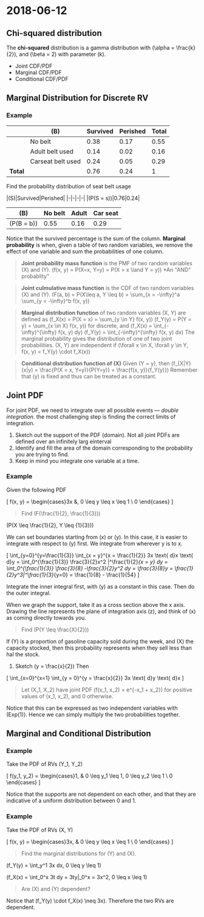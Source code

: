 # 2018-06-12

## Chi-squared distribution

The **chi-squared** distribution is a gamma distribution with \(\alpha = \frac{k}{2}\), and \(\beta = 2\) with parameter \(k\).

* Joint CDF/PDF
* Marginal CDF/PDF
* Conditional CDF/PDF


## Marginal Distribution for Discrete RV

### Example

| | \(B\)|Survived|Perished|Total|
|--|-----|---------|---------|-----|
| |No belt| 0.38|0.17| 0.55|
| |Adult belt used|0.14|0.02| 0.16|
| |Carseat belt used|0.24|0.05|0.29|
|**Total**| |0.76|0.24| 1|

Find the probability distribution of seat belt usage 

|\(S\)|Survived|Perished|
|-|-|-|-|
|\(P(S = s)\)|0.76|0.24|

|\(B\)|No belt|Adult|Car seat|
|-|-|-|-|
|\(P(B = b)\)|0.55|0.16|0.29|

Notice that the survived percentage is the sum of the column.
**Marginal probability** is when, given a table of two random variables, we remove the effect of one variable and sum the probabilities of one column.

> **Joint probability mass function** is the PMF of two random variables \(X\) and \(Y\).
> \(f(x, y) = P(X=x, Y=y) = P(X = x \land Y = y)\)
> *An "AND" probablity"

> **Joint culmulative mass function** is the CDF of two random variables \(X\) and \(Y\).
> \(F(a, b) = P(X\leq a, Y \leq b) = \sum_{x = -\infty}^a \sum_{y = -\infty}^b f(x, y)\)

> **Marginal distribution function** of two random variables \(X, Y\) are defined as 
> \(f_X(x) = P(X = x) = \sum_{y \in Y} f(x, y)\)
> \(f_Y(y) = P(Y = y) = \sum_{x \in X} f(x, y)\)
> for discrete, and
> \(f_X(x) = \int_{-\infty}^{\infty} f(x, y) dy\)
> \(f_Y(y) = \int_{-\infty}^{\infty} f(x, y) dx\)
> The marginal probability gives the distribution of one of two joint probabilities.
> \(X, Y\) are independent if \(\forall x \in X, \forall y \in Y, f(x, y) = f_Y(y) \cdot f_X(x)\)

> **Conditional distribution function of \(X\)**
> Given \(Y = y\), then 
> \(f_{X|Y}(x|y) = \frac{P(X = x, Y=y)}{P(Y=y)} = \frac{f(x, y)}{f_Y(y)}\)
> Remember that \(y\) is fixed and thus can be treated as a constant.

## Joint PDF
For joint PDF, we need to integrate over all possible events &mdash; *double integration*. the most challenging step is finding the correct limits of integration.

1. Sketch out the support of the PDF (domain). Not all joint PDFs are defined over an infinitely larg einterval
2. Identify and fill the area of the domain corresponding to the probability you are trying to find.
3. Keep in mind you integrate one variable at a time.

### Example
Given the following PDF

\[
f(x, y) = \begin{cases}3x &, 0 \leq y \leq x \leq 1 \\ 0 \end{cases}
\]

> Find \(F(\frac{1}{2}, \frac{1}{3})\)

\(P(X \leq \frac{1}{2}, Y \leq {1}{3})\)

We can set boundaries starting from \(x\) or \(y\). In this case, it is easier to integrate with respect to \(y\) first. We integrate from wherever y is to x.

\[
\int_{y=0}^{y=\frac{1}{3}} \int_{x = y}^{x = \frac{1}{2}} 3x \text{ d}x \text{ d}y
= \int_0^{\frac{1}{3}} \frac{3}{2}x^2 |^\frac{1}{2}_{x = y} dy
= \int_0^{\frac{1}{3}} \frac{3}{8} -\frac{3}{2}y^2 dy
= \frac{3}{8}y = \frac{1}{2}y^3|^\frac{1}{3}_{y=0}
= \frac{1}{8} - \frac{1}{54}
\]
 
 Integrate the inner integral first, with \(y\) as a constant in this case. Then do the outer integral.
 
 When we graph the support, take it as a cross section above the x axis. Drawing the line represents the plane of integration axis \(z\), and think of \(x\) as coming directly towards you.
> Find \(P(Y \leq \frac{X}{2})\)

If \(Y\) is a proportion of gasoline capacity sold during the week, and \(X\) the capacity stocked, then this probability represents when they sell less than hal the stock.

1. Sketch \(y = \frac{x}{2}\)
Then

\[
\int_{x=0}^{x=1} \int_{y = 0}^{y = \frac{x}{2}} 3x \text{ d}y \text{ d}x
\]

> Let \(X_1, X_2\) have joint PDF \(f(x_1, x_2) = e^{-x_1 + x_2}\) for positive values of \(x_1, x_2\), and 0 otherwise.

Notice that this can be expressed as two independent variables with \(Exp(1)\). Hence we can simply multiply the two probabilities together.

## Marginal and Conditional Distribution

### Example

Take the PDF of RVs \(Y_1, Y_2\)

\[
f(y_1, y_2) = \begin{cases}1, & 0 \leq y_1 \leq 1, 0 \leq y_2 \leq 1 \\ 0 \end{cases}
\]

Notice that the supports are not dependent on each other, and that they are indicative of a uniform distribution between 0 and 1.

### Example

Take the PDF of RVs \(X, Y\)

\[
f(x, y) = \begin{cases}3x, & 0 \leq y \leq x \leq 1 \\ 0 \end{cases}
\]

> Find the marginal distributions for \(Y\) and \(X\).

\(f_Y(y) = \int_y^1 3x dx, 0 \leq y \leq 1\)

\(f_X(x) = \int_0^x 3t dy = 3ty|_0^x = 3x^2, 0 \leq x \leq 1\)

> Are \(X\) and \(Y\) dependent?

Notice that \(f_Y(y) \cdot f_X(x) \neq 3x\). Therefore the two RVs are dependent.
